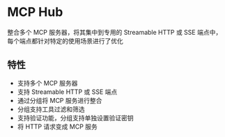# MCP Hub

整合多个 MCP 服务器，将其集中到专用的 Streamable HTTP 或 SSE 端点中，每个端点都针对特定的使用场景进行了优化

## 特性

- 支持多个 MCP 服务器
- 支持 Streamable HTTP 或 SSE 端点
- 通过分组将 MCP 服务进行整合
- 分组支持工具过滤和筛选
- 支持验证功能，分组支持单独设置验证密钥
- 将 HTTP 请求变成 MCP 服务
